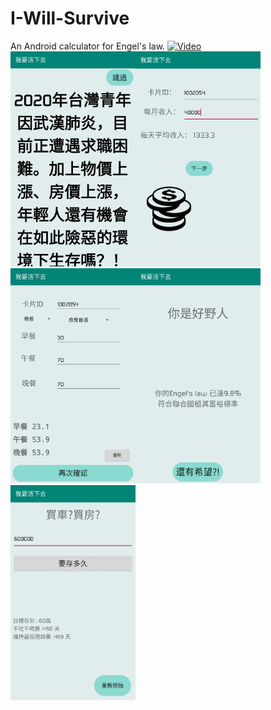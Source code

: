 # I-Will-Survive
An Android calculator for Engel's law.
[![Video](https://github.com/BNSC1/I-Will-Survive/preview1.jpg)](https://www.youtube.com/watch?v=5rrL1KAv7_w) <br>
<img src="preview1.jpg" alt="preview1" width="200"/><img src="preview2.jpg" alt="preview2" width="200"/><br>
<img src="preview3.jpg" alt="preview3" width="200"/><img src="preview4.jpg" alt="preview4" width="200"/><br>
<img src="preview5.jpg" alt="preview5" width="200"/>
